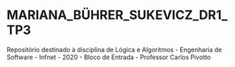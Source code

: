   # MARIANA_BÜHRER_SUKEVICZ_DR1_TP3
Repositório destinado à disciplina de Lógica e Algoritmos - Engenharia de Software - Infnet - 2020 - Bloco de Entrada - Professor Carlos Pivotto

